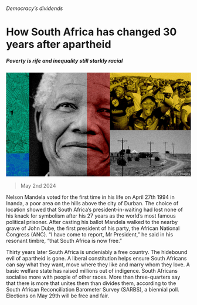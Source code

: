 ###### Democracy’s dividends

# How South Africa has changed 30 years after apartheid 

##### Poverty is rife and inequality still starkly racial 

![image](images/20240504_OPD002.jpg) 

> May 2nd 2024 

Nelson Mandela voted for the first time in his life on April 27th 1994 in Inanda, a poor area on the hills above the city of Durban. The choice of location showed that South Africa’s president-in-waiting had lost none of his knack for symbolism after his 27 years as the world’s most famous political prisoner. After casting his ballot Mandela walked to the nearby grave of John Dube, the first president of his party, the African National Congress (ANC). “I have come to report, Mr President,” he said in his resonant timbre, “that South Africa is now free.” 

Thirty years later South Africa is undeniably a free country. The hidebound evil of apartheid is gone. A liberal constitution helps ensure South Africans can say what they want, move where they like and marry whom they love. A basic welfare state has raised millions out of indigence. South Africans socialise more with people of other races. More than three-quarters say that there is more that unites them than divides them, according to the South African Reconciliation Barometer Survey (SARBS), a biennial poll. Elections on May 29th will be free and fair. 

